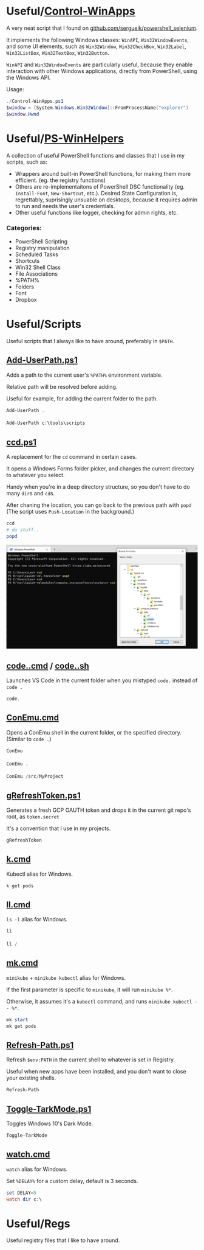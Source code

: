 # Useful/[Control-WinApps](control-winapps/Control-WinApps.ps1)

A very neat script that I found on [github.com/sergueik/powershell_selenium](https://github.com/sergueik/powershell_selenium/blob/master/powershell/button_selenium.ps1).

It implements the following Windows classes: `WinAPI`, `Win32WindowEvents`, and some UI elements, such as `Win32Window`, `Win32CheckBox`, `Win32Label`, `Win32ListBox`, `Win32TextBox`, `Win32Button`.

`WinAPI` and `Win32WindowEvents` are particularly useful, because they enable interaction with other Windows applications, directly from PowerShell, using the Windows API.

Usage:

```powershell
./Control-WinApps.ps1
$window = [System.Windows.Win32Window]::FromProcessName("explorer")
$window.Hwnd
```

# Useful/[PS-WinHelpers](ps-winhelpers/_PS-WinHelpers.ps1)

A collection of useful PowerShell functions and classes that I use in my scripts, such as:
* Wrappers around built-in PowerShell functions, for making them more efficient. (eg. the registry functions)
* Others are re-implementaitons of PowerShell DSC functionality (eg. `Install-Font`, `New-Shortcut`, etc.). Desired State Configuration is, regrettably, suprisingly unsuable on desktops, because it requires admin to run and needs the user's credentials.
* Other useful functions like logger, checking for admin rights, etc.

### Categories:
* PowerShell Scripting
* Registry manipulation
* Scheduled Tasks
* Shortcuts
* Win32 Shell Class
* File Associations
* %PATH%
* Folders
* Font
* Dropbox
  
# Useful/Scripts
Useful scripts that I always like to have around, preferably in `$PATH`.

## [Add-UserPath.ps1](scripts/Add-UserPath.ps1)

Adds a path to the current user's `%PATH%` environment variable.

Relative path will be resolved before adding.

Useful for example, for adding the current folder to the path.

```powershell
Add-UserPath .

Add-UserPath c:\tools\scripts
```

## [ccd.ps1](scripts/ccd.ps1)

A replacement for the `cd` command in certain cases.

It opens a Windows Forms folder picker, and changes the current directory to whatever you select.

Handy when you're in a deep directory structure, so you don't have to do many `dir`s and `cd`s.

After chaning the location, you can go back to the previous path with `popd` (The script uses `Push-Location` in the background.)

```powershell
ccd
# do stuff..
popd
```

![ccd.ps1](res/ccd.png)


## [code..cmd](scripts/code..cmd) / [code..sh](scripts/code..sh)

Launches VS Code in the current folder when you mistyped `code.` instead of `code .`

```powershell
code.
```

## [ConEmu.cmd](scripts/ConEmu.cmd)

Opens a ConEmu shell in the current folder, or the specified directory. (Similar to `code .`)

```powershell
ConEmu

ConEmu .

ConEmu /src/MyProject
```

## [gRefreshToken.ps1](scripts/gRefreshToken.ps1)

Generates a fresh GCP OAUTH token and drops it in the current git repo's root, as `token.secret`

It's a convention that I use in my projects.

```powershell
gRefreshToken
```

## [k.cmd](scripts/k.cmd)

Kubectl alias for Windows.

```powershell
k get pods
```

## [ll.cmd](scripts/ll.cmd)

`ls -l` alias for Windows.

```powershell
ll

ll /
```

## [mk.cmd](scripts/mk.cmd)

`minikube` + `minikube kubectl` alias for Windows.

If the first parameter is specific to `minikube`, it will run `minikube %*`.

Otherwise, it assumes it's a `kubectl` command, and runs `minikube kubectl -- %*`.

```powershell
mk start
mk get pods
```

## [Refresh-Path.ps1](scripts/Refresh-Path.ps1)

Refresh `$env:PATH` in the current shell to whatever is set in Registry.

Useful when new apps have been installed, and you don't want to close your existing shells.

```powershell
Refresh-Path
```

## [Toggle-TarkMode.ps1](scripts/Toggle-DarkMode.ps1)

Toggles Windows 10's Dark Mode.

```powershell
Toggle-TarkMode
```

## [watch.cmd](scripts/watch.cmd)

`watch` alias for Windows.

Set `%DELAY%` for a custom delay, default is 3 seconds.

```powershell
set DELAY=5
watch dir c:\
```

# Useful/Regs

Useful registry files that I like to have around.
